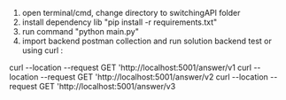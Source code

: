1. open terminal/cmd, change directory to switchingAPI folder
2. install dependency lib "pip install -r requirements.txt"
3. run command "python main.py"
3. import backend postman collection and run solution backend test or using curl :

curl --location --request GET 'http://localhost:5001/answer/v1
curl --location --request GET 'http://localhost:5001/answer/v2
curl --location --request GET 'http://localhost:5001/answer/v3
